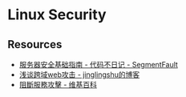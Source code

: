 # Linux Security


## Resources

- [服务器安全基础指南 - 代码不日记 - SegmentFault](https://segmentfault.com/a/1190000005753282)
- [浅谈跨域web攻击 - jinglingshu的博客](http://www.jinglingshu.org/?p=3964)
- [阻斷服務攻擊 - 维基百科](https://zh.wikipedia.org/zh-cn/%e9%98%bb%e6%96%b7%e6%9c%8d%e5%8b%99%e6%94%bb%e6%93%8a)
